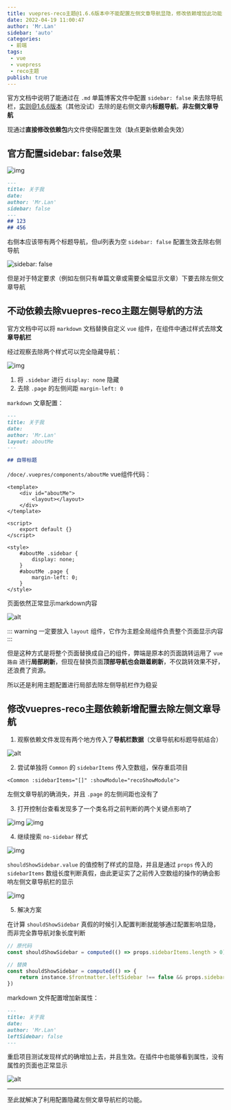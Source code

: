 ```yaml
--- 
title: vuepres-reco主题@1.6.6版本中不能配置左侧文章导航显隐，修改依赖增加此功能
date: 2022-04-19 11:00:47
author: 'Mr.Lan'
sidebar: 'auto'
categories: 
 - 前端
tags: 
 - vue
 - vuepress
 - reco主题
publish: true
---
```


官方文档中说明了能通过在 `.md` 单篇博客文件中配置 `sidebar: false` 来去除导航栏，实则@1.6.6版本（其他没试）去除的是右侧文章内**标题导航**，**非左侧文章导航**

现通过**直接修改依赖包**内文件使得配置生效（缺点更新依赖会失效）
<!-- more -->

## 官方配置sidebar: false效果

![img](./img/20220419112460.png)

``` md
---
title: 关于我
date: 
author: 'Mr.Lan'
sidebar: false
---
## 123
## 456
```

右侧本应该带有两个标题导航，但ul列表为空 `sidebar: false` 配置生效去除右侧导航

![sidebar: false](./img/20220419113130.png)

但是对于特定要求（例如左侧只有单篇文章或需要全幅显示文章）下要去除左侧文章导航

## 不动依赖去除vuepres-reco主题左侧导航的方法

官方文档中可以将 `markdown` 文档替换自定义 `vue` 组件，在组件中通过样式去除**文章导航栏**

经过观察去除两个样式可以完全隐藏导航：

![img](./img/20220419111859.png)

1. 将 `.sidebar` 进行 `display: none` 隐藏
2. 去除 `.page` 的左侧间距 `margin-left: 0`

`markdown` 文章配置：
``` markdown
---
title: 关于我
date: 
author: 'Mr.Lan'
layout: aboutMe
---

## 自带标题
```

`/doce/.vuepres/components/aboutMe` vue组件代码：
``` vue
<template>
    <div id="aboutMe">
        <layout></layout>
    </div>
</template>

<script>
    export default {}
</script>

<style>
    #aboutMe .sidebar {
        display: none;
    }
    #aboutMe .page {
        margin-left: 0;
    }
</style>
```
页面依然正常显示markdown内容

![alt](./img/20220419122251.png)

::: warning
一定要放入 `layout` 组件，它作为主题全局组件负责整个页面显示内容
:::

但是这种方式是将整个页面替换成自己的组件，弊端是原本的页面跳转运用了 `vue路由` 进行**局部刷新**，但现在替换页面**顶部导航也会跟着刷新**，不仅跳转效果不好，还浪费了资源。

所以还是利用主题配置进行局部去除左侧导航栏作为稳妥

## 修改vuepres-reco主题依赖新增配置去除左侧文章导航

1. 观察依赖文件发现有两个地方传入了**导航栏数据**（文章导航和标题导航结合）

![alt](./img/20220419131327.png)

2. 尝试单独将 `Common` 的 `sidebarItems` 传入空数组，保存重启项目

``` vue
<Common :sidebarItems="[]" :showModule="recoShowModule">
```

左侧文章导航的确消失，并且 `.page` 的左侧间距也没有了

3. 打开控制台查看发现多了一个类名将之前判断的两个关键点影响了

![img](./img/20220419111934.png)
![img](./img/20220419111955.png)

4. 继续搜索 `no-sidebar` 样式

![img](./img/20220419132300.png)

`shouldShowSidebar.value` 的值控制了样式的显隐，并且是通过 `props` 传入的 `sidebarItems` 数组长度判断真假，由此更证实了之前传入空数组的操作的确会影响左侧文章导航栏的显示

![img](./img/20220419132740.png)

5. 解决方案

在计算 `shouldShowSidebar` 真假的时候引入配置判断就能够通过配置影响显隐，而非完全靠导航对象长度判断

``` js
// 原代码
const shouldShowSidebar = computed(() => props.sidebarItems.length > 0)

// 替换
const shouldShowSidebar = computed(() => {
    return instance.$frontmatter.leftSidebar !== false && props.sidebarItems.length > 0
})
```

markdown 文件配置增加新属性：

``` markdown
---
title: 关于我
date: 
author: 'Mr.Lan'
leftSidebar: false
---
```

重启项目测试发现样式的确增加上去，并且生效。在插件中也能够看到属性，没有属性的页面也正常显示

![alt](./img/20220419135902.png)

***

至此就解决了利用配置隐藏左侧文章导航栏的功能。